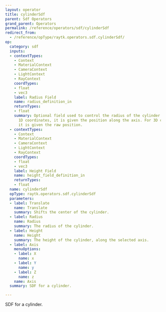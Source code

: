 ```yaml
---
layout: operator
title: cylinderSdf
parent: Sdf Operators
grand_parent: Operators
permalink: /reference/operators/sdf/cylinderSdf
redirect_from:
  - /reference/opType/raytk.operators.sdf.cylinderSdf/
op:
  category: sdf
  inputs:
  - contextTypes:
    - Context
    - MaterialContext
    - CameraContext
    - LightContext
    - RayContext
    coordTypes:
    - float
    - vec3
    label: Radius Field
    name: radius_definition_in
    returnTypes:
    - float
    summary: Optional field used to control the radius of the cylinder. If it uses
      1D coordinates, it is given the position along the axis. For 3D coordinates,
      it is given the raw position.
  - contextTypes:
    - Context
    - MaterialContext
    - CameraContext
    - LightContext
    - RayContext
    coordTypes:
    - float
    - vec3
    label: Height Field
    name: height_field_definition_in
    returnTypes:
    - float
  name: cylinderSdf
  opType: raytk.operators.sdf.cylinderSdf
  parameters:
  - label: Translate
    name: Translate
    summary: Shifts the center of the cylinder.
  - label: Radius
    name: Radius
    summary: The radius of the cylinder.
  - label: Height
    name: Height
    summary: The height of the cylinder, along the selected axis.
  - label: Axis
    menuOptions:
    - label: X
      name: x
    - label: Y
      name: y
    - label: Z
      name: z
    name: Axis
  summary: SDF for a cylinder.

---
```



SDF for a cylinder.